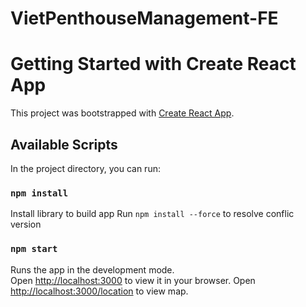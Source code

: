 # VietPenthouseManagement-FE
# Getting Started with Create React App

This project was bootstrapped with [Create React App](https://github.com/facebook/create-react-app).

## Available Scripts

In the project directory, you can run:

### `npm install`

Install library to build app
Run `npm install --force` to resolve conflic version 

### `npm start`

Runs the app in the development mode.\
Open [http://localhost:3000](http://localhost:3000) to view it in your browser.
Open [http://localhost:3000/location](http://localhost:3000/location) to view map.
